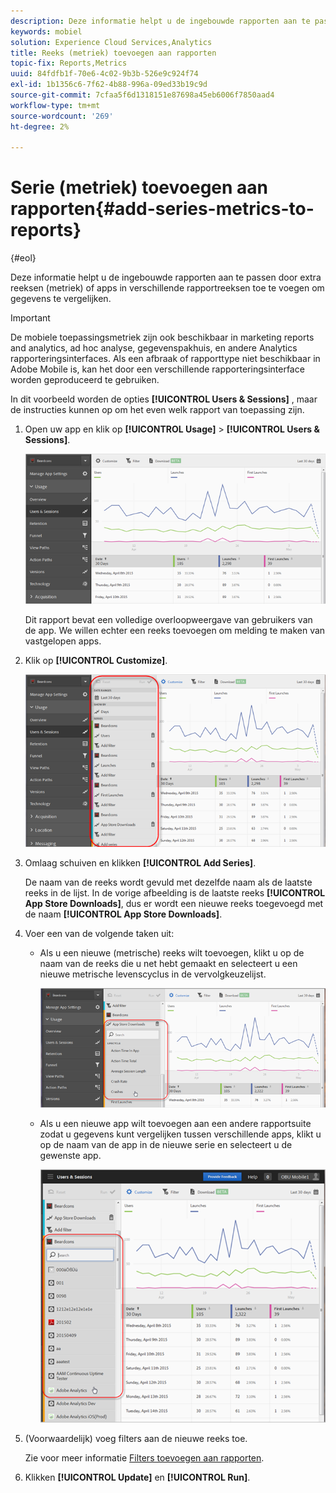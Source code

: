 ```yaml
---
description: Deze informatie helpt u de ingebouwde rapporten aan te passen door extra reeksen (metriek) of apps in verschillende rapportreeksen toe te voegen om gegevens te vergelijken.
keywords: mobiel
solution: Experience Cloud Services,Analytics
title: Reeks (metriek) toevoegen aan rapporten
topic-fix: Reports,Metrics
uuid: 84fdfb1f-70e6-4c02-9b3b-526e9c924f74
exl-id: 1b1356c6-7f62-4b88-996a-09ed33b19c9d
source-git-commit: 7cfaa5f6d1318151e87698a45eb6006f7850aad4
workflow-type: tm+mt
source-wordcount: '269'
ht-degree: 2%

---
```


# Serie (metriek) toevoegen aan rapporten{#add-series-metrics-to-reports}

{#eol}

Deze informatie helpt u de ingebouwde rapporten aan te passen door extra reeksen (metriek) of apps in verschillende rapportreeksen toe te voegen om gegevens te vergelijken.

>[!IMPORTANT]
>
>De mobiele toepassingsmetriek zijn ook beschikbaar in marketing reports and analytics, ad hoc analyse, gegevenspakhuis, en andere Analytics rapporteringsinterfaces. Als een afbraak of rapporttype niet beschikbaar in Adobe Mobile is, kan het door een verschillende rapporteringsinterface worden geproduceerd te gebruiken.

In dit voorbeeld worden de opties **[!UICONTROL Users & Sessions]** , maar de instructies kunnen op om het even welk rapport van toepassing zijn.

1. Open uw app en klik op **[!UICONTROL Usage]** > **[!UICONTROL Users & Sessions]**.

   ![Stap Resultaat](assets/customize1.png)

   Dit rapport bevat een volledige overloopweergave van gebruikers van de app. We willen echter een reeks toevoegen om melding te maken van vastgelopen apps.

1. Klik op **[!UICONTROL Customize]**.

   ![Stap Resultaat](assets/customize2.png)

1. Omlaag schuiven en klikken **[!UICONTROL Add Series]**.

   De naam van de reeks wordt gevuld met dezelfde naam als de laatste reeks in de lijst. In de vorige afbeelding is de laatste reeks **[!UICONTROL App Store Downloads]**, dus er wordt een nieuwe reeks toegevoegd met de naam **[!UICONTROL App Store Downloads]**.

1. Voer een van de volgende taken uit:

   * Als u een nieuwe (metrische) reeks wilt toevoegen, klikt u op de naam van de reeks die u net hebt gemaakt en selecteert u een nieuwe metrische levenscyclus in de vervolgkeuzelijst.

      ![Stap Resultaat](assets/add_series.png)

   * Als u een nieuwe app wilt toevoegen aan een andere rapportsuite zodat u gegevens kunt vergelijken tussen verschillende apps, klikt u op de naam van de app in de nieuwe serie en selecteert u de gewenste app.

      ![](assets/add_series_app.png)

1. (Voorwaardelijk) voeg filters aan de nieuwe reeks toe.

   Zie voor meer informatie [Filters toevoegen aan rapporten](/help/using/usage/reports-customize/t-reports-customize.md).
1. Klikken **[!UICONTROL Update]** en **[!UICONTROL Run]**.
